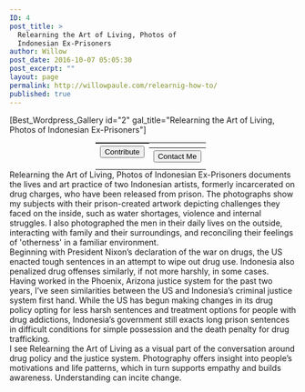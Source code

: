 ```yaml
---
ID: 4
post_title: >
  Relearning the Art of Living, Photos of
  Indonesian Ex-Prisoners
author: Willow
post_date: 2016-10-07 05:05:30
post_excerpt: ""
layout: page
permalink: http://willowpaule.com/relearnig-how-to/
published: true
---
```

[Best_Wordpress_Gallery id="2" gal_title="Relearning the Art of Living, Photos of Indonesian Ex-Prisoners"]
<table style="width: 40%; margin: 0 auto; margin-top: 0px;">
<tr>
<th style="display: inline-block;"><form action="https://www.paypal.com/cgi-bin/webscr" method="post" target="_blank"><input name="cmd" type="hidden" value="_s-xclick" /><input name="hosted_button_id" type="hidden" value="E3ATMCWXJ4WUU" /><input style="display: none; margin: 0 auto;" alt="PayPal - The safer, easier way to pay online!" name="submit" src="" type="image" /><button class="btn-lg">Contribute</button>
</form></th>
<th style="display: inline-block;"><a href="http://willowpaule.com/contact/"><button class="btn-lg">Contact Me</button></a></th>
</tr>
</table>
Relearning the Art of Living, Photos of Indonesian Ex-Prisoners documents the lives and art practice of two Indonesian artists, formerly incarcerated on drug charges, who have been released from prison. The photographs show my subjects with their prison-created artwork depicting challenges they faced on the inside, such as water shortages, violence and internal struggles. I also photographed the men in their daily lives on the outside, interacting with family and their surroundings, and reconciling their feelings of 'otherness' in a familiar environment.</br>
Beginning with President Nixon’s declaration of the war on drugs, the US enacted tough sentences in an attempt to wipe out drug use. Indonesia also penalized drug offenses similarly, if not more harshly, in some cases. Having worked in the Phoenix, Arizona justice system for the past two years, I’ve seen similarities between the US and Indonesia’s criminal justice system first hand. While the US has begun making changes in its drug policy opting for less harsh sentences and treatment options for people with drug addictions, Indonesia’s government still exacts long prison sentences in difficult conditions for simple possession and the death penalty for drug trafficking.</br>
I see Relearning the Art of Living as a visual part of the conversation around drug policy and the justice system. Photography offers insight into people’s motivations and life patterns, which in turn supports empathy and builds awareness. Understanding can incite change.